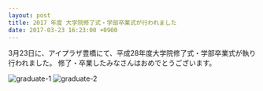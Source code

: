 ```yaml
---
layout: post
title: 2017 年度 大学院修了式・学部卒業式が行われました
date: 2017-03-23 16:23:00 +0900
---
```


3月23日に、アイプラザ豊橋にて、平成28年度大学院修了式・学部卒業式が執り行われました。
修了・卒業したみなさんはおめでとうございます。

![graduate-1]({{site.baseurl}}/img/2017-03-23-graduate-1.jpg)
![graduate-2]({{site.baseurl}}/img/2017-03-23-graduate-2.jpg)
